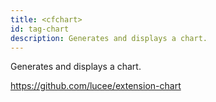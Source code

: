 ```yaml
---
title: <cfchart>
id: tag-chart
description: Generates and displays a chart.
---
```


Generates and displays a chart.

<https://github.com/lucee/extension-chart>
